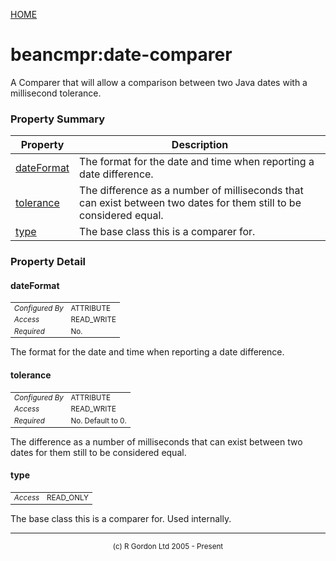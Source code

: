[HOME](../../../../README.md)
# beancmpr:date-comparer

A Comparer that will allow a comparison between
two Java dates with a millisecond tolerance.

### Property Summary

| Property | Description |
| -------- | ----------- |
| [dateFormat](#propertydateformat) | The format for the date and time when reporting a date difference. | 
| [tolerance](#propertytolerance) | The difference as a number of milliseconds that can exist between two dates for them still to be considered equal. | 
| [type](#propertytype) | The base class this is a comparer for. | 


### Property Detail
#### dateFormat <a name="propertydateformat"></a>

<table style='font-size:smaller'>
      <tr><td><i>Configured By</i></td><td>ATTRIBUTE</td></tr>
      <tr><td><i>Access</i></td><td>READ_WRITE</td></tr>
      <tr><td><i>Required</i></td><td>No.</td></tr>
</table>

The format for the date and time when reporting a
date difference.

#### tolerance <a name="propertytolerance"></a>

<table style='font-size:smaller'>
      <tr><td><i>Configured By</i></td><td>ATTRIBUTE</td></tr>
      <tr><td><i>Access</i></td><td>READ_WRITE</td></tr>
      <tr><td><i>Required</i></td><td>No. Default to 0.</td></tr>
</table>

The difference as a number of milliseconds that
can exist between two dates for them still to be considered equal.

#### type <a name="propertytype"></a>

<table style='font-size:smaller'>
      <tr><td><i>Access</i></td><td>READ_ONLY</td></tr>
</table>

The base class this is a comparer for.
Used internally.


-----------------------

<div style='font-size: smaller; text-align: center;'>(c) R Gordon Ltd 2005 - Present</div>

